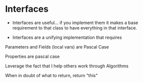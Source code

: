 # Interfaces

- Interfaces are useful... if you implement them it makes a base requirement to that class to have everything in that interface.

- Interfaces are a unifying implementation that requires 

Parameters and Fields (local vars) are Pascal Case

Properties are pascal case

Leverage the fact that I help others work through Algorithms

When in doubt of what to return, return "this"